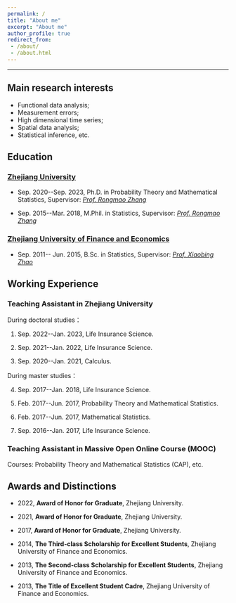 ```yaml
---
permalink: /
title: "About me"
excerpt: "About me"
author_profile: true
redirect_from:
 - /about/
 - /about.html
---
```

- - -

 ## Main research interests
- Functional data analysis; 
- Measurement errors;  
- High dimensional time series;  
- Spatial data analysis; 
- Statistical inference, etc.

## Education

### [Zhejiang University](https://www.zju.edu.cn/)

- Sep. 2020--Sep. 2023, Ph.D. in Probability Theory and Mathematical Statistics,  Supervisor: *[Prof. Rongmao Zhang](https://person.zju.edu.cn/en/0006280)* 

- Sep. 2015--Mar. 2018, M.Phil. in Statistics,  Supervisor: *[Prof. Rongmao Zhang](https://person.zju.edu.cn/en/0006280)* 

### [Zhejiang University of Finance and Economics](https://www.zufe.edu.cn/)

- Sep. 2011-- Jun. 2015, B.Sc. in Statistics,  Supervisor: *[Prof. Xiaobing Zhao](https://ds.zufe.edu.cn/info/1104/4821.htm)* 

## Working Experience

### Teaching Assistant in Zhejiang University
 
During doctoral studies： 

1. Sep. 2022--Jan. 2023, Life Insurance Science.

2. Sep. 2021--Jan. 2022, Life Insurance Science.

3. Sep. 2020--Jan. 2021, Calculus.

During master studies：

4. Sep. 2017--Jan. 2018, Life Insurance Science.

5. Feb. 2017--Jun. 2017, Probability Theory and Mathematical Statistics.

6. Feb. 2017--Jun. 2017, Mathematical Statistics.

7. Sep. 2016--Jan. 2017, Life Insurance Science.

### Teaching Assistant in Massive Open Online Course (MOOC)

Courses: Probability Theory and Mathematical Statistics (CAP), etc.

## Awards and Distinctions

- 2022, **Award of Honor for Graduate**, Zhejiang University.

- 2021, **Award of Honor for Graduate**, Zhejiang University.

- 2017, **Award of Honor for Graduate**, Zhejiang University.

- 2014, **The Third-class Scholarship for Excellent Students**, Zhejiang University of Finance and Economics.

- 2013, **The Second-class Scholarship for Excellent Students**, Zhejiang University of Finance and Economics.

- 2013, **The Title of Excellent Student Cadre**, Zhejiang University of Finance and Economics. 

